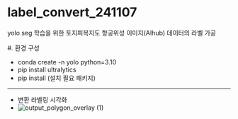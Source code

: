 # label_convert_241107
yolo seg 학습을 위한 토지피복지도 항공위성 이미지(AIhub) 데이터의 라벨 가공

#. 환경 구성
- conda create -n yolo python=3.10
- pip install ultralytics
- pip install (설치 필요 패키지)
---
- 변환 라벨링 시각화
- ![output_polygon_overlay (1)](https://github.com/user-attachments/assets/07351b82-4fee-490a-99dd-73b7dcc129a4)
